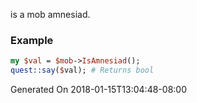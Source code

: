 is a mob amnesiad.
### Example

```perl
my $val = $mob->IsAmnesiad();
quest::say($val); # Returns bool
```


Generated On 2018-01-15T13:04:48-08:00